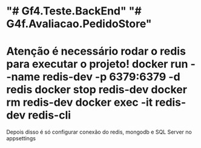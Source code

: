 "# Gf4.Teste.BackEnd" 
"# G4f.Avaliacao.PedidoStore" 
=======

Atenção é necessário rodar o redis para executar o projeto!
docker run --name redis-dev -p 6379:6379 -d redis
docker stop redis-dev
docker rm redis-dev
docker exec -it redis-dev redis-cli
=======

Depois disso é só configurar conexão do redis, mongodb e SQL Server no appsettings

